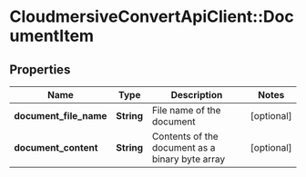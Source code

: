 # CloudmersiveConvertApiClient::DocumentItem

## Properties
Name | Type | Description | Notes
------------ | ------------- | ------------- | -------------
**document_file_name** | **String** | File name of the document | [optional] 
**document_content** | **String** | Contents of the document as a binary byte array | [optional] 


